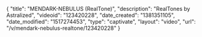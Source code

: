 {
    "title": "MENDARK-NEBULUS (RealTone)",
    "description": "RealTones by Astralized",
    "videoid": "123420228",
    "date_created": "1381351105",
    "date_modified": "1517274453",
    "type": "captivate",
    "layout": "video",
    "url": "\/v\/mendark-nebulus-realtone\/123420228"
}